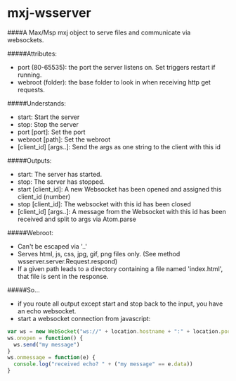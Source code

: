 # mxj-wsserver

####A Max/Msp mxj object to serve files and communicate via websockets.

#####Attributes:
 - port (80-65535): the port the server listens on. Set triggers restart if running.
 - webroot (folder): the base folder to look in when receiving http get requests.
	
#####Understands:
 - start: Start the server
 - stop: Stop the server
 - port \[port\]: Set the port
 - webroot \[path\]: Set the webroot
 - \[client_id\] \[args..\]: Send the args as one string to the client with this id
	
#####Outputs:
 - start: The server has started.
 - stop: The server has stopped.
 - start \[client_id\]: A new Websocket has been opened and assigned this client_id (number)
 - stop \[client_id\]: The websocket with this id has been closed
 - \[client_id\] \[args..\]: A message from the Websocket with this id has been received and split to args via Atom.parse

#####Webroot:
 - Can't be escaped via '..'
 - Serves html, js, css, jpg, gif, png files only. (See method wsserver.server.Request.respond)
 - If a given path leads to a directory containing a file named 'index.html', that file is sent in the response.

#####So...
 - if you route all output except start and stop back to the input, you have an echo websocket.
 - start a websocket connection from javascript:
 
```js
var ws = new WebSocket("ws://" + location.hostname + ":" + location.port)
ws.onopen = function() {
  ws.send("my message")
}
ws.onmessage = function(e) {
  console.log("received echo? " + ("my message" == e.data))
}
```